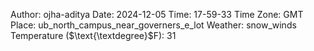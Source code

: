 Author: ojha-aditya
Date: 2024-12-05
Time: 17-59-33
Time Zone: GMT
Place: ub_north_campus_near_governers_e_lot
Weather: snow_winds
Temperature ($\text{\textdegree}$F): 31